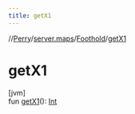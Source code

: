 ```yaml
---
title: getX1
---
```

//[Perry](../../../index.html)/[server.maps](../index.html)/[Foothold](index.html)/[getX1](get-x1.html)



# getX1



[jvm]\
fun [getX1](get-x1.html)(): [Int](https://kotlinlang.org/api/latest/jvm/stdlib/kotlin/-int/index.html)




